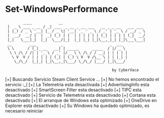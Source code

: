 # Set-WindowsPerformance

            ____            __                                            
     |  _ \ ___ _ __ / _| ___  _ __ _ __ ___   __ _ _ __   ___ ___  
     | |_) / _ \ '__| |_ / _ \| '__| '_ ' _ \ / _' | '_ \ / __/ _ \ 
     |  __/  __/ |  |  _| (_) | |  | | | | | | (_| | | | | (_|  __/ 
     |_|   \___|_|  |_|  \___/|_|  |_| |_| |_|\__,_|_| |_|\___\___| 
     __        ___           _                     _  ___           
     \ \      / (_)_ __   __| | _____      _____  / |/ _ \          
      \ \ /\ / /| | '_ \ / _' |/ _ \ \ /\ / / __| | | | | |         
       \ V  V / | | | | | (_| | (_) \ V  V /\__ \ | | |_| |         
        \_/\_/  |_|_| |_|\__,_|\___/ \_/\_/ |___/ |_|\___/          
                                                                
                                                    by CyberVaca
       
       
       
       
    
[+] Buscando Servicio Steam Client Service ... 
[+] No hemos encontrado el servicio :_( 
[+] La Telemetria esta desactivada 
[+] AdvertisingInfo esta desactivado 
[+] SmartScreen Filter esta desactivado 
[+] TIPC esta desactivado 
[+] Servicio de Telemetria esta desactivado 
[+] Cortana esta desactivado 
[+] El arranque de Windows esta optimizado 
[+] OneDrive en Explorer esta desactivado 
[+] Su Windows ha quedado optimizado, es necesario reiniciar 
